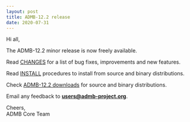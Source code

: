 ```yaml
---
layout: post
title: ADMB-12.2 release
date: 2020-07-31
---
```


Hi all,  

The ADMB-12.2 minor release is now freely available.


Read [CHANGES](https://github.com/admb-project/admb/blob/admb-12.2/CHANGES.md) for a list of bug fixes, improvements and new features.  


Read [INSTALL](http://www.admb-project.org/downloads/admb-12.2/INSTALL.html) procedures to install from source and binary distributions.  


Check [ADMB-12.2 downloads](https://github.com/admb-project/admb/releases/tag/admb-12.2) for source and binary distributions.  


Email any feedback to **users@admb-project.org**.  

Cheers,  
ADMB Core Team  

